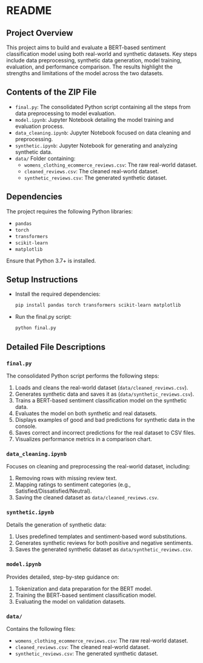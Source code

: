 # README

## Project Overview

This project aims to build and evaluate a BERT-based sentiment classification model using both real-world and synthetic datasets. Key steps include data preprocessing, synthetic data generation, model training, evaluation, and performance comparison. The results highlight the strengths and limitations of the model across the two datasets.

## Contents of the ZIP File
- `final.py`: The consolidated Python script containing all the steps from data preprocessing to model evaluation.
- `model.ipynb`: Jupyter Notebook detailing the model training and evaluation process.
- `data_cleaning.ipynb`: Jupyter Notebook focused on data cleaning and preprocessing.
- `synthetic.ipynb`: Jupyter Notebook for generating and analyzing synthetic data.
- `data/` Folder containing:
  - `womens_clothing_ecommerce_reviews.csv`: The raw real-world dataset.
  - `cleaned_reviews.csv`: The cleaned real-world dataset.
  - `synthetic_reviews.csv`: The generated synthetic dataset.

## Dependencies
The project requires the following Python libraries:
- `pandas`
- `torch`
- `transformers`
- `scikit-learn`
- `matplotlib`

Ensure that Python 3.7+ is installed.

## Setup Instructions
- Install the required dependencies:
    ```bash
    pip install pandas torch transformers scikit-learn matplotlib
    ```
- Run the final.py script:
    ```bash
    python final.py
    ```

## Detailed File Descriptions

### `final.py`
The consolidated Python script performs the following steps:
1. Loads and cleans the real-world dataset (`data/cleaned_reviews.csv`).
2. Generates synthetic data and saves it as (`data/synthetic_reviews.csv`).
3. Trains a BERT-based sentiment classification model on the synthetic data.
4. Evaluates the model on both synthetic and real datasets.
5. Displays examples of good and bad predictions for synthetic data in the console.
6. Saves correct and incorrect predictions for the real dataset to CSV files.
7. Visualizes performance metrics in a comparison chart.

### `data_cleaning.ipynb`
Focuses on cleaning and preprocessing the real-world dataset, including:
1. Removing rows with missing review text.
2. Mapping ratings to sentiment categories (e.g., Satisfied/Dissatisfied/Neutral).
3. Saving the cleaned dataset as `data/cleaned_reviews.csv`.

### `synthetic.ipynb`
Details the generation of synthetic data:
1. Uses predefined templates and sentiment-based word substitutions.
2. Generates synthetic reviews for both positive and negative sentiments.
3. Saves the generated synthetic dataset as `data/synthetic_reviews.csv`.

### `model.ipynb`
Provides detailed, step-by-step guidance on:
1. Tokenization and data preparation for the BERT model.
2. Training the BERT-based sentiment classification model.
3. Evaluating the model on validation datasets.

### `data/`
Contains the following files:
- `womens_clothing_ecommerce_reviews.csv`: The raw real-world dataset.
- `cleaned_reviews.csv`: The cleaned real-world dataset.
- `synthetic_reviews.csv`: The generated synthetic dataset.
